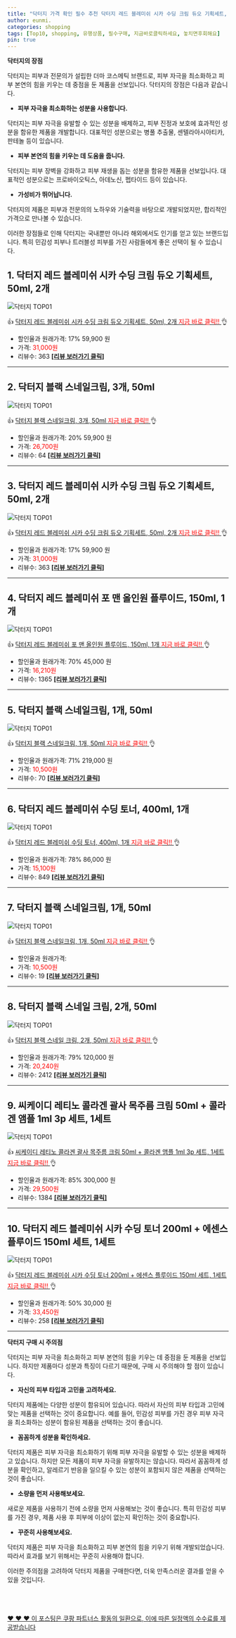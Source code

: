 ```yaml
---
title: "닥터지 가격 확인 필수 추천 닥터지 레드 블레미쉬 시카 수딩 크림 듀오 기획세트, 50ml, 2개 비교 장점 구매가이드"
author: eunmi.
categories: shopping
tags: [Top10, shopping, 유행상품, 필수구매, 지금바로클릭하세요, 놓치면후회해요]
pin: true
---
```

**닥터지의 장점**

닥터지는 피부과 전문의가 설립한 더마 코스메틱 브랜드로, 피부 자극을 최소화하고 피부 본연의 힘을 키우는 데 중점을 둔 제품을 선보입니다. 닥터지의 장점은 다음과 같습니다.

* **피부 자극을 최소화하는 성분을 사용합니다.**

닥터지는 피부 자극을 유발할 수 있는 성분을 배제하고, 피부 진정과 보호에 효과적인 성분을 함유한 제품을 개발합니다. 대표적인 성분으로는 병풀 추출물, 센텔라아시아티카, 판테놀 등이 있습니다.

* **피부 본연의 힘을 키우는 데 도움을 줍니다.**

닥터지는 피부 장벽을 강화하고 피부 재생을 돕는 성분을 함유한 제품을 선보입니다. 대표적인 성분으로는 프로바이오틱스, 아데노신, 펩타이드 등이 있습니다.

* **가성비가 뛰어납니다.**

닥터지의 제품은 피부과 전문의의 노하우와 기술력을 바탕으로 개발되었지만, 합리적인 가격으로 만나볼 수 있습니다.

이러한 장점들로 인해 닥터지는 국내뿐만 아니라 해외에서도 인기를 얻고 있는 브랜드입니다. 특히 민감성 피부나 트러블성 피부를 가진 사람들에게 좋은 선택이 될 수 있습니다.

   

## 1. 닥터지 레드 블레미쉬 시카 수딩 크림 듀오 기획세트, 50ml, 2개

![닥터지 TOP01](https://thumbnail10.coupangcdn.com/thumbnails/remote/230x230ex/image/retail/images/1255023536802919-5b76ce33-0e01-44dc-9f69-5bd3c4face8c.jpg)


👍 [닥터지 레드 블레미쉬 시카 수딩 크림 듀오 기획세트, 50ml, 2개 <font color=red> 지금 바로 클릭!! </font> ](https://link.coupang.com/re/AFFSDP?lptag=AF3617701&subid=GithubCoopas&pageKey=6431601098&traceid=V0-153&itemId=16305772888&vendorItemId=76144598855) 👌 


- 할인율과 원래가격: 17%  59,900   원
- 가격: <span style='color:red'>31,000원</span>
- 리뷰수: 363  [**[리뷰 보러가기 클릭]**](https://link.coupang.com/re/AFFSDP?lptag=AF3617701&subid=GithubCoopas&pageKey=6431601098&traceid=V0-153&itemId=16305772888&vendorItemId=76144598855)

---


   

## 2. 닥터지 블랙 스네일크림, 3개, 50ml

![닥터지 TOP01](https://thumbnail9.coupangcdn.com/thumbnails/remote/230x230ex/image/retail/images/40fc048a-78fe-4d61-85b1-cc48d878ba0f6545159969151950245.png)


👍 [닥터지 블랙 스네일크림, 3개, 50ml <font color=red> 지금 바로 클릭!! </font> ](https://link.coupang.com/re/AFFSDP?lptag=AF3617701&subid=GithubCoopas&pageKey=7112172506&traceid=V0-153&itemId=19503737130&vendorItemId=86285370362) 👌 


- 할인율과 원래가격: 20%  59,900   원
- 가격: <span style='color:red'>26,700원</span>
- 리뷰수: 64  [**[리뷰 보러가기 클릭]**](https://link.coupang.com/re/AFFSDP?lptag=AF3617701&subid=GithubCoopas&pageKey=7112172506&traceid=V0-153&itemId=19503737130&vendorItemId=86285370362)

---


   

## 3. 닥터지 레드 블레미쉬 시카 수딩 크림 듀오 기획세트, 50ml, 2개

![닥터지 TOP01](https://thumbnail10.coupangcdn.com/thumbnails/remote/230x230ex/image/retail/images/1255023536802919-5b76ce33-0e01-44dc-9f69-5bd3c4face8c.jpg)


👍 [닥터지 레드 블레미쉬 시카 수딩 크림 듀오 기획세트, 50ml, 2개 <font color=red> 지금 바로 클릭!! </font> ](https://link.coupang.com/re/AFFSDP?lptag=AF3617701&subid=GithubCoopas&pageKey=6431601098&traceid=V0-153&itemId=16305772888&vendorItemId=76144598855) 👌 


- 할인율과 원래가격: 17%  59,900   원
- 가격: <span style='color:red'>31,000원</span>
- 리뷰수: 363  [**[리뷰 보러가기 클릭]**](https://link.coupang.com/re/AFFSDP?lptag=AF3617701&subid=GithubCoopas&pageKey=6431601098&traceid=V0-153&itemId=16305772888&vendorItemId=76144598855)

---


   

## 4. 닥터지 레드 블레미쉬 포 맨 올인원 플루이드, 150ml, 1개

![닥터지 TOP01](https://thumbnail10.coupangcdn.com/thumbnails/remote/230x230ex/image/retail/images/2022069890315939-90e82e5b-2c3c-46c8-af65-813be5db6162.jpg)


👍 [닥터지 레드 블레미쉬 포 맨 올인원 플루이드, 150ml, 1개 <font color=red> 지금 바로 클릭!! </font> ](https://link.coupang.com/re/AFFSDP?lptag=AF3617701&subid=GithubCoopas&pageKey=1103663915&traceid=V0-153&itemId=2064504517&vendorItemId=70063724224) 👌 


- 할인율과 원래가격: 70%  45,000   원
- 가격: <span style='color:red'>16,210원</span>
- 리뷰수: 1365  [**[리뷰 보러가기 클릭]**](https://link.coupang.com/re/AFFSDP?lptag=AF3617701&subid=GithubCoopas&pageKey=1103663915&traceid=V0-153&itemId=2064504517&vendorItemId=70063724224)

---


   

## 5. 닥터지 블랙 스네일크림, 1개, 50ml

![닥터지 TOP01](https://thumbnail6.coupangcdn.com/thumbnails/remote/230x230ex/image/product/image/vendoritem/2018/11/21/4086452551/1fab76b6-8afb-464b-8add-1e485bbac483.jpg)


👍 [닥터지 블랙 스네일크림, 1개, 50ml <font color=red> 지금 바로 클릭!! </font> ](https://link.coupang.com/re/AFFSDP?lptag=AF3617701&subid=GithubCoopas&pageKey=7112172506&traceid=V0-153&itemId=439209653&vendorItemId=4086452551) 👌 


- 할인율과 원래가격: 71%  219,000   원
- 가격: <span style='color:red'>10,500원</span>
- 리뷰수: 70  [**[리뷰 보러가기 클릭]**](https://link.coupang.com/re/AFFSDP?lptag=AF3617701&subid=GithubCoopas&pageKey=7112172506&traceid=V0-153&itemId=439209653&vendorItemId=4086452551)

---


   

## 6. 닥터지 레드 블레미쉬 수딩 토너, 400ml, 1개

![닥터지 TOP01](https://thumbnail6.coupangcdn.com/thumbnails/remote/230x230ex/image/retail/images/108302110016734-a9513a1e-c1a6-4946-b601-415374e30f99.jpg)


👍 [닥터지 레드 블레미쉬 수딩 토너, 400ml, 1개 <font color=red> 지금 바로 클릭!! </font> ](https://link.coupang.com/re/AFFSDP?lptag=AF3617701&subid=GithubCoopas&pageKey=4880173278&traceid=V0-153&itemId=11630474689&vendorItemId=86407673443) 👌 


- 할인율과 원래가격: 78%  86,000   원
- 가격: <span style='color:red'>15,100원</span>
- 리뷰수: 849  [**[리뷰 보러가기 클릭]**](https://link.coupang.com/re/AFFSDP?lptag=AF3617701&subid=GithubCoopas&pageKey=4880173278&traceid=V0-153&itemId=11630474689&vendorItemId=86407673443)

---


   

## 7. 닥터지 블랙 스네일크림, 1개, 50ml

![닥터지 TOP01](https://thumbnail6.coupangcdn.com/thumbnails/remote/230x230ex/image/product/image/vendoritem/2018/11/21/4086452551/1fab76b6-8afb-464b-8add-1e485bbac483.jpg)


👍 [닥터지 블랙 스네일크림, 1개, 50ml <font color=red> 지금 바로 클릭!! </font> ](https://link.coupang.com/re/AFFSDP?lptag=AF3617701&subid=GithubCoopas&pageKey=7112172506&traceid=V0-153&itemId=439209653&vendorItemId=4086452551) 👌 


- 할인율과 원래가격: 
- 가격: <span style='color:red'>10,500원</span>
- 리뷰수: 19  [**[리뷰 보러가기 클릭]**](https://link.coupang.com/re/AFFSDP?lptag=AF3617701&subid=GithubCoopas&pageKey=7112172506&traceid=V0-153&itemId=439209653&vendorItemId=4086452551)

---


   

## 8. 닥터지 블랙 스네일 크림, 2개, 50ml

![닥터지 TOP01](https://thumbnail6.coupangcdn.com/thumbnails/remote/230x230ex/image/retail/images/d0314271-7150-4d5b-b831-602a9f1ae4f38963328785700177971.png)


👍 [닥터지 블랙 스네일 크림, 2개, 50ml <font color=red> 지금 바로 클릭!! </font> ](https://link.coupang.com/re/AFFSDP?lptag=AF3617701&subid=GithubCoopas&pageKey=7112172506&traceid=V0-153&itemId=17782673246&vendorItemId=86285370248) 👌 


- 할인율과 원래가격: 79%  120,000   원
- 가격: <span style='color:red'>20,240원</span>
- 리뷰수: 2412  [**[리뷰 보러가기 클릭]**](https://link.coupang.com/re/AFFSDP?lptag=AF3617701&subid=GithubCoopas&pageKey=7112172506&traceid=V0-153&itemId=17782673246&vendorItemId=86285370248)

---


   

## 9. 씨케이디 레티노 콜라겐 괄사 목주름 크림 50ml + 콜라겐 앰플 1ml 3p 세트, 1세트

![닥터지 TOP01](https://thumbnail10.coupangcdn.com/thumbnails/remote/230x230ex/image/retail/images/2023/05/10/17/4/45d7471e-c8d3-423e-bc05-a10230ad09e1.jpg)


👍 [씨케이디 레티노 콜라겐 괄사 목주름 크림 50ml + 콜라겐 앰플 1ml 3p 세트, 1세트 <font color=red> 지금 바로 클릭!! </font> ](https://link.coupang.com/re/AFFSDP?lptag=AF3617701&subid=GithubCoopas&pageKey=7325691924&traceid=V0-153&itemId=18797465462&vendorItemId=85928341966) 👌 


- 할인율과 원래가격: 85%  300,000   원
- 가격: <span style='color:red'>29,500원</span>
- 리뷰수: 1384  [**[리뷰 보러가기 클릭]**](https://link.coupang.com/re/AFFSDP?lptag=AF3617701&subid=GithubCoopas&pageKey=7325691924&traceid=V0-153&itemId=18797465462&vendorItemId=85928341966)

---


   

## 10. 닥터지 레드 블레미쉬 시카 수딩 토너 200ml + 에센스 플루이드 150ml 세트, 1세트

![닥터지 TOP01](https://thumbnail7.coupangcdn.com/thumbnails/remote/230x230ex/image/retail/images/6585596385228208-fe78cf65-7f59-44c4-8b6a-abb4fb461b68.jpg)


👍 [닥터지 레드 블레미쉬 시카 수딩 토너 200ml + 에센스 플루이드 150ml 세트, 1세트 <font color=red> 지금 바로 클릭!! </font> ](https://link.coupang.com/re/AFFSDP?lptag=AF3617701&subid=GithubCoopas&pageKey=6543627791&traceid=V0-153&itemId=14579392052&vendorItemId=81821492138) 👌 


- 할인율과 원래가격: 50%  30,000   원
- 가격: <span style='color:red'>33,450원</span>
- 리뷰수: 258  [**[리뷰 보러가기 클릭]**](https://link.coupang.com/re/AFFSDP?lptag=AF3617701&subid=GithubCoopas&pageKey=6543627791&traceid=V0-153&itemId=14579392052&vendorItemId=81821492138)

---
**닥터지 구매 시 주의점**

닥터지는 피부 자극을 최소화하고 피부 본연의 힘을 키우는 데 중점을 둔 제품을 선보입니다. 하지만 제품마다 성분과 특징이 다르기 때문에, 구매 시 주의해야 할 점이 있습니다.

* **자신의 피부 타입과 고민을 고려하세요.**

닥터지 제품에는 다양한 성분이 함유되어 있습니다. 따라서 자신의 피부 타입과 고민에 맞는 제품을 선택하는 것이 중요합니다. 예를 들어, 민감성 피부를 가진 경우 피부 자극을 최소화하는 성분이 함유된 제품을 선택하는 것이 좋습니다.

* **꼼꼼하게 성분을 확인하세요.**

닥터지 제품은 피부 자극을 최소화하기 위해 피부 자극을 유발할 수 있는 성분을 배제하고 있습니다. 하지만 모든 제품이 피부 자극을 유발하지는 않습니다. 따라서 꼼꼼하게 성분을 확인하고, 알레르기 반응을 일으킬 수 있는 성분이 포함되지 않은 제품을 선택하는 것이 좋습니다.

* **소량을 먼저 사용해보세요.**

새로운 제품을 사용하기 전에 소량을 먼저 사용해보는 것이 좋습니다. 특히 민감성 피부를 가진 경우, 제품 사용 후 피부에 이상이 없는지 확인하는 것이 중요합니다.

* **꾸준히 사용해보세요.**

닥터지 제품은 피부 자극을 최소화하고 피부 본연의 힘을 키우기 위해 개발되었습니다. 따라서 효과를 보기 위해서는 꾸준히 사용해야 합니다.

이러한 주의점을 고려하여 닥터지 제품을 구매한다면, 더욱 만족스러운 결과를 얻을 수 있을 것입니다.<br><br><br><br><br> [ ❤ ❤ ❤ 이 포스팅은 쿠팡 파트너스 활동의 일환으로, 이에 따른 일정액의 수수료를 제공받습니다](https://link.coupang.com/a/bcEFyh)